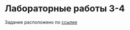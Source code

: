 # Лабораторные работы 3-4
Задание расположено по [ссылке](https://github.com/ugapanyuk/BKIT_2022/wiki/lab_python_fp)
